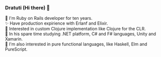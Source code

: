 ### Dratuti (Hi there) 👋

💎 I'm Ruby on Rails developer for ten years.<br>
✨ Have production expirience with Erlanf and Elixir.<br>
🍵 Interested in custom Clojure implementation like Clojure for the CLR.<br>
🧬 In his spare time studying .NET platform, C# and F# languages, Unity and Xamarin.<br>
🔬 I'm also interested in pure functional languages, like Haskell, Elm and PureScript.<br>

<!--
**dimafedotov/dimafedotov** is a ✨ _special_ ✨ repository because its `README.md` (this file) appears on your GitHub profile.
-->
